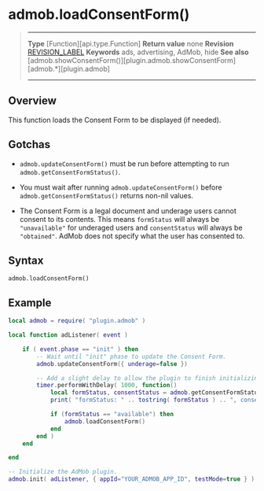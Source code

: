 # admob.loadConsentForm()

> --------------------- ------------------------------------------------------------------------------------------
> __Type__              [Function][api.type.Function]
> __Return value__      none
> __Revision__          [REVISION_LABEL](REVISION_URL)
> __Keywords__          ads, advertising, AdMob, hide
> __See also__          [admob.showConsentForm()][plugin.admob.showConsentForm]
>						[admob.*][plugin.admob]
> --------------------- ------------------------------------------------------------------------------------------


## Overview

This function loads the Consent Form to be displayed (if needed).

## Gotchas

* `admob.updateConsentForm()` must be run before attempting to run `admob.getConsentFormStatus()`.

* You must wait after running `admob.updateConsentForm()` before `admob.getConsentFormStatus()` returns non-nil values.

* The Consent Form is a legal document and underage users cannot consent to its contents. This means `formStatus` will always be `"unavailable"` for underaged users and `consentStatus` will always be `"obtained"`. AdMob does not specify what the user has consented to.

## Syntax

	admob.loadConsentForm()



## Example

``````lua
local admob = require( "plugin.admob" )

local function adListener( event )

	if ( event.phase == "init" ) then
		-- Wait until "init" phase to update the Consent Form.
		admob.updateConsentForm({ underage=false })

		-- Add a slight delay to allow the plugin to finish initializing and updating the Consent Form before trying to get the form.
		timer.performWithDelay( 1000, function()
			local formStatus, consentStatus = admob.getConsentFormStatus()
			print( "formStatus: " .. tostring( formStatus ) .. ", consentStatus: " .. tostring( consentStatus ) )

			if (formStatus == "available") then
				admob.loadConsentForm()
			end
		end )
	end

end

-- Initialize the AdMob plugin.
admob.init( adListener, { appId="YOUR_ADMOB_APP_ID", testMode=true } )
``````
